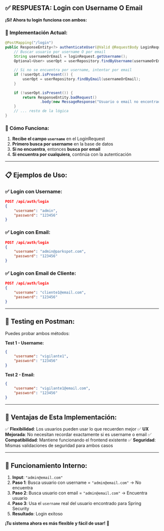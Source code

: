 ## ✅ **RESPUESTA: Login con Username O Email**

**¡Sí! Ahora tu login funciona con ambos:**

### 🔐 **Implementación Actual:**

```java
@PostMapping("/login")
public ResponseEntity<?> authenticateUser(@Valid @RequestBody LoginRequest loginRequest) {
    // Buscar usuario por username O por email
    String usernameOrEmail = loginRequest.getUsername();
    Optional<User> userOpt = userRepository.findByUsername(usernameOrEmail);
    
    // Si no se encuentra por username, intentar por email
    if (!userOpt.isPresent()) {
        userOpt = userRepository.findByEmail(usernameOrEmail);
    }
    
    if (!userOpt.isPresent()) {
        return ResponseEntity.badRequest()
                .body(new MessageResponse("Usuario o email no encontrado"));
    }
    // ... resto de la lógica
}
```

### 🎯 **Cómo Funciona:**

1. **Recibe el campo `username`** en el LoginRequest
2. **Primero busca por username** en la base de datos
3. **Si no encuentra**, entonces **busca por email**
4. **Si encuentra por cualquiera**, continúa con la autenticación

---

## 📋 **Ejemplos de Uso:**

### **✅ Login con Username:**
```json
POST /api/auth/login
{
    "username": "admin",
    "password": "123456"
}
```

### **✅ Login con Email:**
```json
POST /api/auth/login
{
    "username": "admin@parkspot.com",
    "password": "123456"
}
```

### **✅ Login con Email de Cliente:**
```json
POST /api/auth/login
{
    "username": "cliente1@email.com",
    "password": "123456"
}
```

---

## 🧪 **Testing en Postman:**

Puedes probar ambos métodos:

**Test 1 - Username:**
```json
{
    "username": "vigilante1",
    "password": "123456"
}
```

**Test 2 - Email:**
```json
{
    "username": "vigilante1@email.com",
    "password": "123456"
}
```

---

## 💪 **Ventajas de Esta Implementación:**

✅ **Flexibilidad**: Los usuarios pueden usar lo que recuerden mejor
✅ **UX Mejorada**: No necesitan recordar exactamente si es username o email
✅ **Compatibilidad**: Mantiene funcionando el frontend existente
✅ **Seguridad**: Mismas validaciones de seguridad para ambos casos

---

## 🔧 **Funcionamiento Interno:**

1. **Input**: `"admin@email.com"`
2. **Paso 1**: Busca usuario con username = `"admin@email.com"` → No encuentra
3. **Paso 2**: Busca usuario con email = `"admin@email.com"` → Encuentra usuario
4. **Paso 3**: Usa el `username` real del usuario encontrado para Spring Security
5. **Resultado**: Login exitoso

**¡Tu sistema ahora es más flexible y fácil de usar!** 🚀
